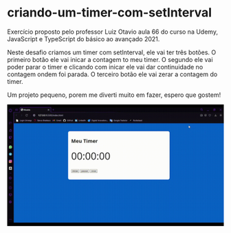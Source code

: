 # criando-um-timer-com-setInterval

Exercício proposto pelo professor Luiz Otavio aula 66 do curso na Udemy, JavaScript e TypeScript do básico ao avançado 2021.

Neste desafio criamos um timer com setInterval, ele vai ter três botões.
O primeiro botão ele vai inicar a contagem to meu timer.
O segundo ele vai poder parar o timer e clicando com inicar ele vai dar continuidade no contagem
ondem foi parada.
O terceiro botão ele vai zerar a contagem do timer.

Um projeto pequeno, porem me diverti muito em fazer, espero que gostem!

![projeto](https://github.com/ferraridiego/criando-um-timer-com-setInterval/blob/main/projeto.gif)
